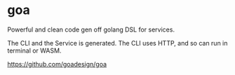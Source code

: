 # goa

Powerful and clean code gen off golang DSL for services.

The CLI and the Service is generated. The CLI uses HTTP, and so can run in terminal or WASM.

https://github.com/goadesign/goa


